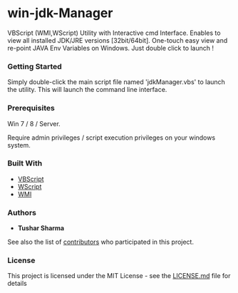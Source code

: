 # win-jdk-Manager

VBScript (WMI,WScript) Utility with Interactive cmd Interface. Enables to view all  installed JDK/JRE versions [32bit/64bit]. One-touch easy view and re-point JAVA Env Variables on Windows. Just double click to launch !

### Getting Started

Simply double-click the main script file named 'jdkManager.vbs' to launch the utility. This will launch the command line interface.

### Prerequisites

Win 7 / 8 / Server.

Require admin privileges / script execution privileges on your windows system.

### Built With

* [VBScript](https://docs.microsoft.com/en-us/dotnet/visual-basic/language-reference/)
* [WScript](https://docs.microsoft.com/en-us/previous-versions/windows/it-pro/windows-server-2003/cc738350(v=ws.10)) 
* [WMI](https://docs.microsoft.com/en-us/windows/desktop/wmisdk/using-wmi)

### Authors

* **Tushar Sharma**

See also the list of [contributors](https://github.com/your/project/contributors) who participated in this project.

### License

This project is licensed under the MIT License - see the [LICENSE.md](LICENSE.md) file for details

